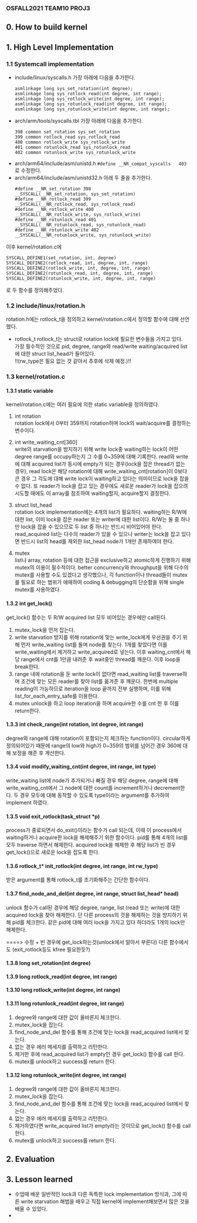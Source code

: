 ### OSFALL2021 TEAM10 PROJ3


## 0. How to build kernel

## 1. High Level Implementation
### 1.1 Systemcall implementation
* include/linux/syscalls.h
    가장 아래에 다음을 추가한다. 
    ```
    asmlinkage long sys_set_rotation(int degree);
    asmlinkage long sys_rotlock_read(int degree, int range);
    asmlinkage long sys_rotlock_write(int degree, int range);
    asmlinkage long sys_rotunlock_read(int degree, int range);
    asmlinkage long sys_rotunlock_write(int degree, int range);
    ```
* arch/arm/tools/syscalls.tbl
    가장 아래에 다음을 추가한다.
    ```
    398 common set_rotation sys_set_rotation
    399 common rotlock_read sys_rotlock_read
    400 common rotlock_write sys_rotlock_write
    401 common rotunlock_read sys_rotunlock_read
    402 common rotunlock_write sys_rotunlock_write
    ```
* arch/arm64/include/asm/unistd.h
    `#define __NR_compat_syscalls   403`
    로 수정한다.  
* arch/arm64/include/asm/unistd32.h
    아래 두 줄을 추가한다.  
    ```
    #define __NR_set_rotation 398
    __SYSCALL(__NR_set_rotation, sys_set_rotation)
    #define __NR_rotlock_read 399
    __SYSCALL(__NR_rotlock_read, sys_rotlock_read)
    #define __NR_rotlock_write 400
    __SYSCALL(__NR_rotlock_write, sys_rotlock_write)
    #define __NR_rotunlock_read 401
    __SYSCALL(__NR_rotunlock_read, sys_rotunlock_read)
    #define __NR_rotunlock_write 402
    __SYSCALL(__NR_rotunlock_write, sys_rotunlock_write)
    ```
이후 kernel/rotation.c에  
```
SYSCALL_DEFINE1(set_rotation, int, degree)
SYSCALL_DEFINE2(rotlock_read, int, degree, int, range)
SYSCALL_DEFINE2(rotlock_write, int, degree, int, range)
SYSCALL_DEFINE2(rotunlock_read, int, degree, int, range)
SYSCALL_DEFINE2(rotunlock_write, int, degree, int, range)
```
로 두 함수를 정의해주었다.

### 1.2 include/linux/rotation.h
rotation.h에는 rotlock_t을 정의하고 kernel/rotation.c에서 정의할  함수에 대해 선언했다.

* rotlock_t
rotlock_t는 struct로 rotation lock에 필요한 변수들을 가지고 있다.  
가장 필수적인 것으로 pid, degree, range와 read/write waiting/acquired list에 대한 struct list_head가 들어있다.   
!!(rw_type은 필요 없는 것 같아서 추후에 삭제 예정.)!!

### 1.3 kernel/rotation.c
#### 1.3.1 static variable
kernel/rotation.c에는 여러 필요에 의한 static variable을 정의하였다.
1. int rotation  
rotation lock에서 0부터 359까지 rotation하며 lock의 wait/acquire를 결정하는 변수이다.

2. int write_waiting_cnt[360]  
write의 starvation을 방지하기 위해 write lock중 waiting하는 lock이 어떤 degree range를 occupy하는지 그 수를 0~359에 대해 기록한다. read와 write에 대해 acquired list가 동시에 empty가 되는 경우(lock을 잡은 thread가 없는 경우), read lock은 해당 rotation에 대해 write_waiting_cnt[rotation]이 0보다 큰 경우 그 각도에 대해 write lock이 waiting하고 있다는 의미이므로 lock을 잡을 수 없다. 또 reader가 lock을 잡고 있는 경우에도 새로운 reader가 lock을 잡으려 시도할 때에도 이 array를 참조하여 waiting할지, acquire할지 결정한다.

3. struct list_head  
rotation lock implementation에는 4개의 list가 필요하다. waiting하는 R/W에 대한 list, 이미 lock을 잡은 reader 또는 writer에 대한 list이다. R/W는 둘 중 하나만 lock을 잡을 수 있으므로 두 list 중 하나는 반드시 비어있어야 한다. read_acquired list는 다수의 reader가 있을 수 있으나 writer는 lock을 잡고 있다면 반드시 list의 head를 제외한 list_head node가 1개만 존재하여야 한다.

4. mutex  
list나 array, rotation 등에 대한 접근을 exclusive하고 atomic하게 진행하기 위해 mutex의 이용이 필수적이다. better concurrency와 throughput을  위해 다수의 mutex를 사용할 수도 있겠다고 생각했으나, 각 function이나 thread들이 mutex를 필요로 하는 범위가 애매하여 coding & debugging의 단순함을 위해 single mutex를 사용하였다.

#### 1.3.2 int get_lock()
get_lock() 함수는 두 R/W acquired list 모두 비어있는 경우에만 call된다.  
1. mutex_lock을 먼저 잡는다.
2. write starvation 방지를 위해 rotation에 맞는 write_lock에게 우선권을 주기 위해 먼저 write_waiting list를 돌며 node를 찾는다. 1개를 찾았다면 이를 write_waiting에서 제거하고 write_acquired로 넣는다. 이후 waiting_cnt에서 해당 range에서 cnt를 1만큼 내려준 후 wait중인 thread를 깨운다. 이후 loop을 break한다.
3. range 내에 rotation을 둔 write lock이 없다면 read_waiting list를 traverse하며 조건에 맞는 모든 reader를 찾아 list를 옮겨준 후 깨운다. 한번에 multiple reading이 가능하므로 iteration을 loop 끝까지 전부 실행하며, 이를 위해 list_for_each_entry_safe를 이용한다.
4. mutex unlock을 하고 loop iteration을 하며 acquire한 수를 cnt 한 후 이를 return한다.

#### 1.3.3 int check_range(int rotation, int degree, int range)
degree와 range에 대해 rotation이 포함되는지 체크하는 function이다. circular하게 정의되어있기 때문에 range의 low와 high가 0~359의 범위를 넘어간 경우 360에 대해 보정을 해준 후 계산한다.

#### 1.3.4 void modify_waiting_cnt(int degree, int range, int type)
write_waiting list에 node가 추가되거나 빠질 경우 해당 degree, range에 대해 write_waiting_cnt에서 그 node에 대한 count를 increment하거나 decrement한다. 두 경우 모두에 대해 동작할 수 있도록 type이라는 argument를 추가하여 implement 하였다.

#### 1.3.5 void exit_rotlock(task_struct *p)
process가 종료되면서 do_exit()이라는 함수가 call 되는데, 이때 이 process에서 waiting하거나 acquire한 lock을 해제해주기 위한 함수이다. pid를 통해 4개의 list를 모두 traverse 하면서 해제한다.
acquired lock을 해제한 후 해당 list가 빈 경우 get_lock()으로 새로운 lock을 잡도록 한다.

#### 1.3.6 rotlock_t* init_rotlock(int degree, int range, int rw_type)
받은 argument를 통해 rotlock_t를 초기화해주는 간단한 함수이다.

#### 1.3.7 find_node_and_del(int degree, int range, struct list_head* head)
unlock 함수가 call된 경우에 해당 degree, range, list (read 또는 write)에 대한 acquired lock을 찾아 해제한다. 단 다른 process의 것을 해제하는 것을 방지하기 위해 pid를 체크한다. 같은 pid에 대해 여러 lock을 가지고 있다 하더라도 1개의 lock만 해제한다.

====> 수정 + 빈 경우에 get_lock하는것(unlock에서 알아서 부른다) 다른 함수에서도 (exit_rotlock등도 kfree 필요한듯?)

#### 1.3.8 long set_rotation(int degree)
#### 1.3.9 long rotlock_read(int degree, int range)
#### 1.3.10 long rotlock_write(int degree, int range)
#### 1.3.11 long rotunlock_read(int degree, int range)
1. degree와 range에 대한 값이 올바른지 체크한다.
2. mutex_lock을 잡는다.
3. find_node_and_del 함수를 통해 조건에 맞는 lock을 read_acquired list에서 찾는다.
4. 없는 경우 에러 메세지를 출력하고 리턴한다.
5. 제거한 후에 read_acquired list가 empty인 경우 get_lock() 함수를 call 한다.
6. mutex를 unlock하고 success를 return 한다.

#### 1.3.12 long rotunlock_write(int degree, int range)
1. degree와 range에 대한 값이 올바른지 체크한다.
2. mutex_lock을 잡는다.
3. find_node_and_del 함수를 통해 조건에 맞는 lock을 read_acquired list에서 찾는다.
4. 없는 경우 에러 메세지를 출력하고 리턴한다.
5. 제거하였다면 write_acquired list가 empty라는 것이므로 get_lock() 함수를 call 한다.
6. mutex를 unlock하고 success를 return 한다.

## 2. Evaluation

## 3. Lesson learned
* 수업때 배운 일반적인 lock과 다른 독특한 lock implementation 방식과, 그에 따른 write starvation 해법을 배우고 직접 kernel에 implement해보면서 많은 것을 배울 수 있었다.
* 
